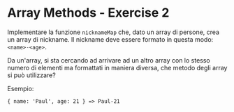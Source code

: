 # Array Methods - Exercise 2

Implementare la funzione `nicknameMap` che, dato un array di persone, crea un array di nickname. Il nickname deve essere formato in questa modo: `<name>-<age>`.

Da un'array, si sta cercando ad arrivare ad un altro array con lo stesso numero di elementi ma formattati in maniera diversa, che metodo degli array si può utilizzare?

Esempio:

```
{ name: 'Paul', age: 21 } => Paul-21
```
